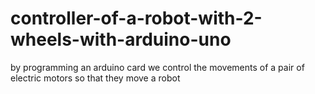 # controller-of-a-robot-with-2-wheels-with-arduino-uno
by programming an arduino card we control the movements of a pair of electric motors so that they move a robot
